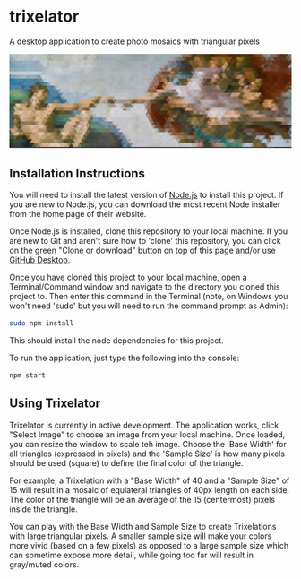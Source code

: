 # trixelator
A desktop application to create photo mosaics with triangular pixels

![trixelation example](https://raw.githubusercontent.com/scanton/trixelator/master/images/adam.jpg "Trixelatemd Adam")


## Installation Instructions

You will need to install the latest version of [Node.js](https://nodejs.org/en/) to install this project.  If you are new to Node.js, you can download the most recent Node installer from the home page of their website.

Once Node.js is installed, clone this repository to your local machine.  If you are new to Git and aren't sure how to 'clone' this repository, you can click on the green "Clone or download" button on top of this page and/or use [GitHub Desktop](https://desktop.github.com/).

Once you have cloned this project to your local machine, open a Terminal/Command window and navigate to the directory you cloned this project to.  Then enter this command in the Terminal (note, on Windows you won't need 'sudo' but you will need to run the command prompt as Admin):

```bash
sudo npm install
```

This should install the node dependencies for this project.

To run the application, just type the following into the console:

```bash
npm start
```

## Using Trixelator

Trixelator is currently in active development.  The application works, click "Select Image" to choose an image from your local machine.  Once loaded, you can resize the window to scale teh image.  Choose the 'Base Width' for all triangles (expressed in pixels) and the 'Sample Size' is how many pixels should be used (square) to define the final color of the triangle.

For example, a Trixelation with a "Base Width" of 40 and a "Sample Size" of 15 will result in a mosaic of equlateral triangles of 40px length on each side.  The color of the triangle will be an average of the 15 (centermost) pixels inside the triangle.

You can play with the Base Width and Sample Size to create Trixelations with large triangular pixels.  A smaller sample size will make your colors more vivid (based on a few pixels) as opposed to a large sample size which can sometime expose more detail, while going too far will result in gray/muted colors.
